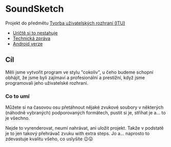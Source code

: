 # SoundSketch
Projekt do předmětu [Tvorba uživatelských rozhraní (ITU)](https://www.fit.vut.cz/study/course/ITU/)

- [Uričtě si to nestahuje](SoundSketch.zip)
- [Technická zpráva](Zprava.pdf)
- [Android verze](https://github.com/OSDVF/SoundSketch/tree/Android)

## Cíl
Měli jsme vytvořit program ve stylu "cokoliv", u čeho budeme schopní obhájit, že jsme byli zajímaví a profesionální a prestižní, když jsme programovali jeho uživatelské rozhraní.

### Co to umí
Můžete si na časovou osu přetáhnout nějaké zvukové soubory v některých (náhodně vybraných) podporovaných formátech, pustit si je, stříhat je a... to je všechno.

Nejde to vyrenderovat, neumí nahrávat, ani uložit projekt. Takže v podstatě je to jen takový přehrávač zvuku with extra steps. Jo a... naprosto to zdevastuje kvalitu všeho, co uslyšíte 😉😛